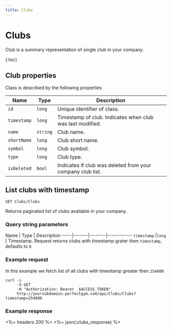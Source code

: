 ```yaml
---
title: Clubs
---
```


# Clubs

Club is a summary representation of single club in your company.

{:toc}


## <a name="properties"></a>Club properties

Class is described by the following properties

Name            | Type                        | Description
-----|----------|------------------------------------------
`id`            |`long`                       | Unique identifier of class.
`timestamp`     |`long`                       | Timestamp of club. Indicates when club was last modified.
`name`          |`string`                     | Club name.
`shortName`     |`long`                       | Club short name.
`symbol`        |`long`                       | Club symbol.
`type`          |`long`                       | Club type.
`isDeleted`     |`bool`                       | Indicates if club was deleted from your company club list.



## List clubs with timestamp 

    GET Clubs/Clubs

Returns paginated list of clubs available in your company.


### Query string parameters

Name         | Type   | Description
-----|-------|--------|------------
`timestamp`  |`long`  | Timestamp. Request returns clubs with timestamp grater then `timestamp`, defaults to `0`


### Example request

In this example we fetch list of all clubs with timestamp greater then `254000`

``` command-line
curl -i 
     -X GET 
     -H "Authorization: Bearer  $ACCESS_TOKEN"  
     http://yoursubdomain.perfectgym.com/api/Clubs/Clubs?timestamp=254000
```


### Example response

<%= headers 200 %>
<%= json(:clubs_response) %>
